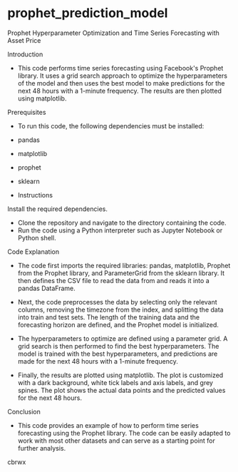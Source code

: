 # prophet_prediction_model
Prophet Hyperparameter Optimization and Time Series Forecasting with Asset Price

Introduction
- This code performs time series forecasting using Facebook's Prophet library. It uses a grid search approach to optimize the hyperparameters of the model and then uses the best model to make predictions for the next 48 hours with a 1-minute frequency. The results are then plotted using matplotlib.

Prerequisites
- To run this code, the following dependencies must be installed:

- pandas
- matplotlib
- prophet
- sklearn
- Instructions

Install the required dependencies.
- Clone the repository and navigate to the directory containing the code.
- Run the code using a Python interpreter such as Jupyter Notebook or Python shell.

Code Explanation
- The code first imports the required libraries: pandas, matplotlib, Prophet from the Prophet library, and ParameterGrid from the sklearn library. It then defines the CSV file to read the data from and reads it into a pandas DataFrame.

- Next, the code preprocesses the data by selecting only the relevant columns, removing the timezone from the index, and splitting the data into train and test sets. The length of the training data and the forecasting horizon are defined, and the Prophet model is initialized.

- The hyperparameters to optimize are defined using a parameter grid. A grid search is then performed to find the best hyperparameters. The model is trained with the best hyperparameters, and predictions are made for the next 48 hours with a 1-minute frequency.

- Finally, the results are plotted using matplotlib. The plot is customized with a dark background, white tick labels and axis labels, and grey spines. The plot shows the actual data points and the predicted values for the next 48 hours.

Conclusion
- This code provides an example of how to perform time series forecasting using the Prophet library. The code can be easily adapted to work with most other datasets and can serve as a starting point for further analysis.

cbrwx
